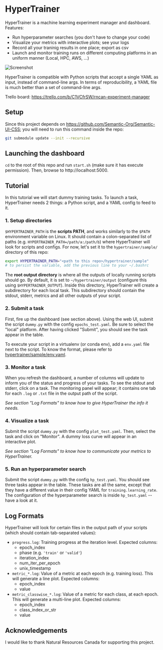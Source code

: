 # HyperTrainer

HyperTrainer is a machine learning experiment manager and dashboard. Features:

* Run hyperparameter searches (you don't have to change your code)
* Visualize your metrics with interactive plots; see your logs
* Record all your traninig results in one place; export as csv
* Launch and monitor training runs on different computing platforms in an uniform
  manner (Local, HPC, AWS, ...)

![Screenshot](https://raw.githubusercontent.com/lemairecarl/hypertrainer/master/hypertrainer.png)

HyperTrainer is compatible with Python scripts that accept a single YAML as input,
instead of command-line args. In terms of reproducibility, a YAML file is much
better than a set of command-line args.

Trello board:
https://trello.com/b/C1VCfrSW/rncan-experiment-manager

## Setup

Since this project depends on https://github.com/Semantic-Org/Semantic-UI-CSS;
you will need to run this command inside the repo:

```bash
git submodule update --init --recursive
```

## Launching the dashboard

`cd` to the root of this repo and run `start.sh` (make sure it has execute
permission). Then, browse to http://localhost:5000.

## Tutorial

In this tutorial we will start dummy training tasks. To launch a task,
HyperTrainer needs 2 things: a Python script, and a YAML config to feed to it.

### 1. Setup directories

`$HYPERTRAINER_PATH` is the **scripts PATH**, and works similarly to the
`$PATH` environment variable on Linux. It should contain a colon-separated list
of paths (e.g. `HYPERTRAINER_PATH=/path/a:/path/b`) where HyperTrainer will look
for scripts and configs. For now, let's set it to the `hypertrainer/sample/`
directory of this repo:

```bash
export HYPERTRAINER_PATH="<path to this repo>/hypertrainer/sample"
# to persist the variable, add the previous line to your ~/.bashrc 
```

The **root output directory** is where all the outputs of locally running scripts
should go. By default, it is set to `~/hypertrainer/output` (configure this using
`$HYPERTRAINER_OUTPUT`). Inside this directory, HyperTrainer will create a
subdirectory for each local task. This subdirectory should contain the stdout,
stderr, metrics and all other outputs of your script.

### 2. Submit a task

First, fire up the dashboard (see section above). Using the web UI, submit the
script `dummy.py` with the config `epochs_test.yaml`. Be sure to select the
"local" platform. After having clicked "Submit", you should see the task appear
in the table.

To execute your script in a virtualenv (or conda env), add a `env.yaml` file next
to the script. To know the format, please refer to [hypertrainer/sample/env.yaml](https://raw.githubusercontent.com/lemairecarl/hypertrainer/master/hypertrainer/sample/env.yaml).

### 3. Monitor a task

When you refresh the dashboard, a number of columns will update to inform you
of the status and progress of your tasks. To see the stdout and stderr, click
on a task. The monitoring panel will appear; it contains one tab for each
`.log` or `.txt` file in the output path of the script.

_See section "Log Formats" to know how to give HyperTrainer the info it needs._

### 4. Visualize a task

Submit the script `dummy.py` with the config `plot_test.yaml`. Then, select the
task and click on "Monitor". A dummy loss curve will appear in an interactive
plot.

_See section "Log Formats" to know how to communicate your metrics to
HyperTrainer._

### 5. Run an hyperparameter search

Submit the script `dummy.py` with the config `hp_test.yaml`. You should see
three tasks appear in the table. These tasks are all the same, except that they
have a different value in their config YAML for `training.learning_rate`. The
configuration of the hyperparameter search is inside `hp_test.yaml` -- have a
look at it.

## Log Formats

HyperTrainer will look for certain files in the
output path of your scripts (which should contain tab-separated values):

* `progress.log`: Training progress at the iteration level. Expected columns:
    * epoch_index
    * phase (e.g. `'train'` or `'valid'`)
    * iteration_index
    * num_iter_per_epoch
    * unix_timestamp
* `metric_*.log`: Value of a metric at each epoch (e.g. training loss). This will generate a line plot. Expected columns:
    * epoch_index
    * value
* `metric_classwise_*.log`: Value of a metric for each class, at each epoch. This will generate a multi-line plot. Expected columns:
    * epoch_index
    * class_index_or_str
    * value

## Acknowledgements

I would like to thank Natural Resources Canada for supporting this project.